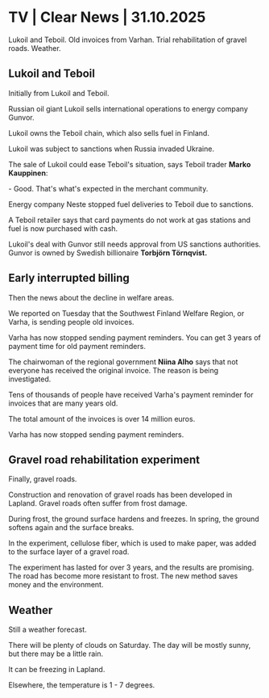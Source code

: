 # TV | Clear News | 31.10.2025

Lukoil and Teboil. Old invoices from Varhan. Trial rehabilitation of gravel roads. Weather.

## Lukoil and Teboil

Initially from Lukoil and Teboil.

Russian oil giant Lukoil sells international operations to energy company Gunvor.

Lukoil owns the Teboil chain, which also sells fuel in Finland.

Lukoil was subject to sanctions when Russia invaded Ukraine.

The sale of Lukoil could ease Teboil's situation, says Teboil trader **Marko Kauppinen**:

\- Good. That's what's expected in the merchant community.

Energy company Neste stopped fuel deliveries to Teboil due to sanctions.

A Teboil retailer says that card payments do not work at gas stations and fuel is now purchased with cash.

Lukoil's deal with Gunvor still needs approval from US sanctions authorities. Gunvor is owned by Swedish billionaire **Torbjörn Törnqvist.**

## Early interrupted billing

Then the news about the decline in welfare areas.

We reported on Tuesday that the Southwest Finland Welfare Region, or Varha, is sending people old invoices.

Varha has now stopped sending payment reminders. You can get 3 years of payment time for old payment reminders.

The chairwoman of the regional government **Niina Alho** says that not everyone has received the original invoice. The reason is being investigated.

Tens of thousands of people have received Varha's payment reminder for invoices that are many years old.

The total amount of the invoices is over 14 million euros.

Varha has now stopped sending payment reminders.

## Gravel road rehabilitation experiment

Finally, gravel roads.

Construction and renovation of gravel roads has been developed in Lapland. Gravel roads often suffer from frost damage.

During frost, the ground surface hardens and freezes. In spring, the ground softens again and the surface breaks.

In the experiment, cellulose fiber, which is used to make paper, was added to the surface layer of a gravel road.

The experiment has lasted for over 3 years, and the results are promising. The road has become more resistant to frost. The new method saves money and the environment.

## Weather

Still a weather forecast.

There will be plenty of clouds on Saturday. The day will be mostly sunny, but there may be a little rain.

It can be freezing in Lapland.

Elsewhere, the temperature is 1 - 7 degrees.
